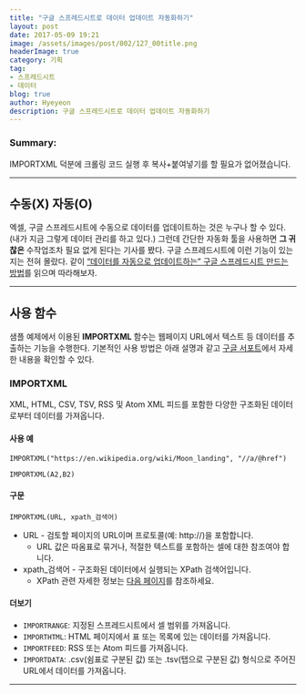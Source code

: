 ```yaml
---
title: "구글 스프레드시트로 데이터 업데이트 자동화하기"
layout: post
date: 2017-05-09 19:21
image: /assets/images/post/002/127_00title.png
headerImage: true
category: 기획
tag:
- 스프레드시트
- 데이터
blog: true
author: Hyeyeon
description: 구글 스프레드시트로 데이터 업데이트 자동화하기
---
```


### Summary:

IMPORTXML 덕분에 크롤링 코드 실행 후 복사+붙여넣기를 할 필요가 없어졌습니다.

---


## 수동(X) 자동(O)

엑셀, 구글 스프레드시트에 수동으로 데이터를 업데이트하는 것은 누구나 할 수 있다. (내가 지금 그렇게 데이터 관리를 하고 있다.) 그런데 간단한 자동화 툴을 사용하면 **그 귀찮은** 수작업조차 필요 없게 된다는 기사를 봤다. 구글 스프레드시트에 이런 기능이 있는 지는 전혀 몰랐다. 같이 [“데이터를 자동으로 업데이트하는” 구글 스프레드시트 만드는 방법](http://www.itworld.co.kr/news/104538)를 읽으며 따라해보자.

---

## 사용 함수

샘플 예제에서 이용된 **IMPORTXML** 함수는 웹페이지 URL에서 텍스트 등 데이터를 추출하는 기능을 수행한다. 기본적인 사용 방법은 아래 설명과 같고 [구글 서포트](https://support.google.com/docs/answer/3093342?hl=ko)에서 자세한 내용을 확인할 수 있다.

### IMPORTXML

XML, HTML, CSV, TSV, RSS 및 Atom XML 피드를 포함한 다양한 구조화된 데이터로부터 데이터를 가져옵니다.

#### 사용 예

```
IMPORTXML("https://en.wikipedia.org/wiki/Moon_landing", "//a/@href")

IMPORTXML(A2,B2)
```

#### 구문

```
IMPORTXML(URL, xpath_검색어)
```

* URL - 검토할 페이지의 URL이며 프로토콜(예: http://)을 포함합니다.
  * URL 값은 따옴표로 묶거나, 적절한 텍스트를 포함하는 셀에 대한 참조여야 합니다.
* xpath_검색어 - 구조화된 데이터에서 실행되는 XPath 검색어입니다.
  * XPath 관련 자세한 정보는 [다음 페이지](http://www.w3schools.com/xml/xpath_intro.asp)를 참조하세요.

#### 더보기

* `IMPORTRANGE`: 지정된 스프레드시트에서 셀 범위를 가져옵니다.
* `IMPORTHTML`: HTML 페이지에서 표 또는 목록에 있는 데이터를 가져옵니다.
* `IMPORTFEED`: RSS 또는 Atom 피드를 가져옵니다.
* `IMPORTDATA`: .csv(쉼표로 구분된 값) 또는 .tsv(탭으로 구분된 값) 형식으로 주어진 URL에서 데이터를 가져옵니다.

---
